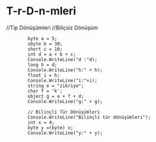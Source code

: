 # T-r-D-n-mleri
 //Tip Dönüşümleri
            //Biliçsiz Dönüşüm
            
            byte a = 5;
            sbyte b = 30;
            short c = 10;
            int d = a + b + c;
            Console.WriteLine("d :"d);
            long h = d;
            Console.WriteLine("h:" + h);
            float i = h;
            Console.WriteLine("i:"+i);
            string e = "zikriye";
            char f = 'k';
            object g = e + f + d;
            Console.WriteLine("g:" + g);

            // Bilinçli Tür Dönüşümleri
            Console.WriteLine("Bilinçli tür dönüşümleri");
            int x = 4;
            byte y =(byte) x;
            Console.WriteLine("y:" + y);
